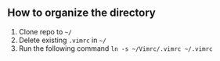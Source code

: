 ## How to organize the directory

1. Clone repo to `~/`
2. Delete existing `.vimrc` in `~/`
3. Run the following command `ln -s ~/Vimrc/.vimrc ~/.vimrc`

